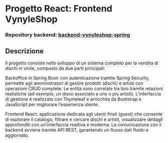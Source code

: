 # Progetto React: Frontend VynyleShop

### Repository backend: [backend-vynyleshop-spring](https://github.com/SimoneChiodo/backend-vynyleshop-spring.git)

## Descrizione

Il progetto consiste nello sviluppo di un sistema completo per la vendita di dischi in vinile, composto da due parti principali:

Backoffice in Spring Boot: con autenticazione tramite Spring Security, permette agli amministratori di gestire prodotti (dischi) e artisti con operazioni CRUD complete. Le entità sono correlate tra loro tramite relazioni realistiche (ad esempio, un disco associato a uno o più artisti). L’interfaccia di gestione è realizzata con Thymeleaf e arricchita da Bootstrap e JavaScript per migliorare l’esperienza utente.

Frontend React: applicazione dedicata agli utenti finali (guest) che consente di esplorare il catalogo, filtrare e cercare dischi e artisti, visualizzare dettagli approfonditi con un’interfaccia reattiva e moderna. La comunicazione con il backend avviene tramite API REST, garantendo un flusso dati fluido e aggiornato.
